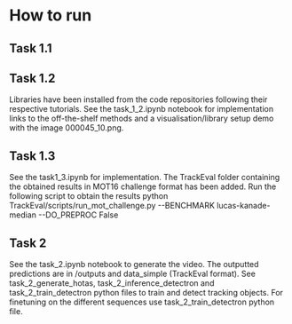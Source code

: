 # How to run

## Task 1.1


## Task 1.2

Libraries have been installed from the code repositories following their respective tutorials. See the task_1_2.ipynb notebook for implementation links to the off-the-shelf methods and a visualisation/library setup demo with the image 000045_10.png.

## Task 1.3
See the task1_3.ipynb for implementation. The TrackEval folder containing the obtained results in MOT16 challenge format has been added. Run the following script to obtain the results
                python TrackEval/scripts/run_mot_challenge.py --BENCHMARK lucas-kanade-median --DO_PREPROC False 

## Task 2

See the task_2.ipynb notebook to generate the video.  The outputted predictions are in /outputs and data_simple (TrackEval format). See task_2_generate_hotas, task_2_inference_detectron and task_2_train_detectron python files to train and detect tracking objects. For finetuning on the different sequences use task_2_train_detectron python file.

